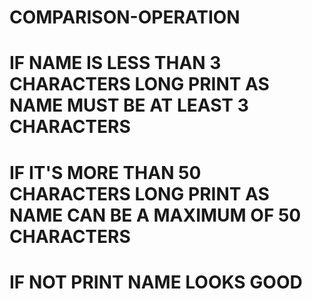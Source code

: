 # COMPARISON-OPERATION
# IF NAME IS LESS THAN 3 CHARACTERS LONG PRINT AS NAME MUST BE AT LEAST 3 CHARACTERS
# IF IT'S MORE THAN 50 CHARACTERS LONG PRINT AS NAME CAN BE A MAXIMUM OF 50 CHARACTERS
# IF NOT PRINT NAME LOOKS GOOD




